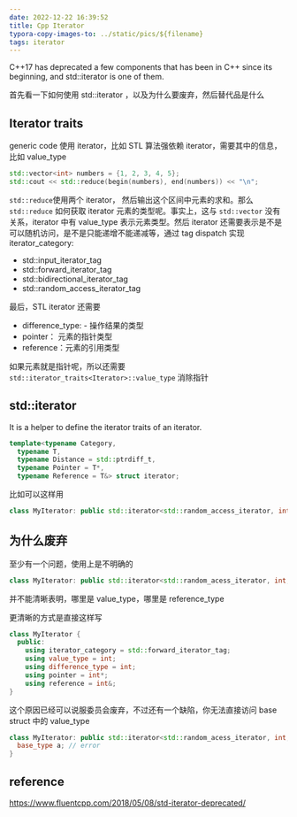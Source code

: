 ```yaml
---
date: 2022-12-22 16:39:52
title: Cpp Iterator
typora-copy-images-to: ../static/pics/${filename}
tags: iterator
---
```


C++17 has deprecated a few components that has been in C++ since its beginning, and std::iterator is one of them.

首先看一下如何使用 std::iterator ，以及为什么要废弃，然后替代品是什么

## Iterator traits

generic code 使用 iterator，比如 STL 算法强依赖 iterator，需要其中的信息，比如 value_type

```cpp
std::vector<int> numbers = {1, 2, 3, 4, 5};
std::cout << std::reduce(begin(numbers), end(numbers)) << "\n";
```

`std::reduce`使用两个 iterator， 然后输出这个区间中元素的求和。那么 `std::reduce` 如何获取 iterator 元素的类型呢。事实上，这与 `std::vector` 没有关系，iterator 中有 value_type 表示元素类型。然后 iterator 还需要表示是不是可以随机访问，是不是只能递增不能递减等，通过 tag dispatch 实现 iterator_category:

- std::input_iterator_tag
- std::forward_iterator_tag
- std::bidirectional_iterator_tag
- std::random_access_iterator_tag

最后，STL iterator 还需要

- difference_type: - 操作结果的类型
- pointer： 元素的指针类型
- reference：元素的引用类型

如果元素就是指针呢，所以还需要 `std::iterator_traits<Iterator>::value_type` 消除指针

## std::iterator

It is a helper to define the iterator traits of an iterator.
```cpp
template<typename Category,
  typename T,
  typename Distance = std::ptrdiff_t,
  typename Pointer = T*,
  typename Reference = T&> struct iterator;
```

比如可以这样用

```cpp
class MyIterator: public std::iterator<std::random_access_iterator, int> {}
```

## 为什么废弃
至少有一个问题，使用上是不明确的

```cpp
class MyIterator: public std::iterator<std::random_acess_iterator, int, int, int*, int&> {}
```
并不能清晰表明，哪里是 value_type，哪里是 reference_type

更清晰的方式是直接这样写

```cpp
class MyIterator {
  public:
    using iterator_category = std::forward_iterator_tag;
    using value_type = int;
    using difference_type = int;
    using pointer = int*;
    using reference = int&;
}
```

这个原因已经可以说服委员会废弃，不过还有一个缺陷，你无法直接访问 base struct 中的 value_type

```cpp
class MyIterator: public std::iterator<std::random_acess_iterator, int, int, int*, int&> {
  base_type a; // error
}
```

## reference

https://www.fluentcpp.com/2018/05/08/std-iterator-deprecated/

